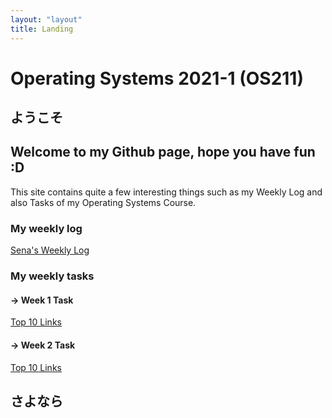```yaml
---
layout: "layout"
title: Landing
---
```


# Operating Systems 2021-1 (OS211)
##  ようこそ
## Welcome to my Github page, hope you have fun :D

This site contains quite a few interesting things such as my Weekly Log and also Tasks of my Operating Systems Course.

### My weekly log

[Sena's Weekly Log](https://ddelvo.github.io/os211/TXT/mylog.txt)

### My weekly tasks

#### -> Week 1 Task

[Top 10 Links](https://ddelvo.github.io/os211/W01/)

#### -> Week 2 Task

[Top 10 Links](TBA)

## さよなら




